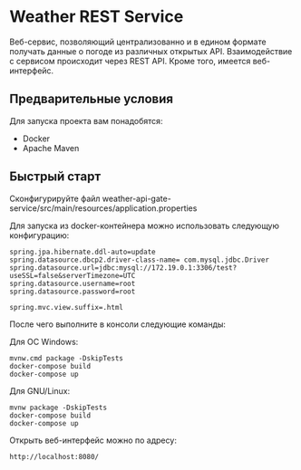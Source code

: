 Weather REST Service
====================
Веб-сервис, позволяющий централизованно и в едином формате получать данные о погоде из различных открытых API. 
Взаимодействие с сервисом происходит через REST API. Кроме того, имеется веб-интерфейс.

Предварительные условия
-----------------------

Для запуска проекта вам понадобятся:
- Docker
- Apache Maven

Быстрый старт
-------------

Сконфигурируйте файл weather-api-gate-service/src/main/resources/application.properties

Для запуска из docker-контейнера можно использовать следующую конфигурацию:
```
spring.jpa.hibernate.ddl-auto=update
spring.datasource.dbcp2.driver-class-name= com.mysql.jdbc.Driver
spring.datasource.url=jdbc:mysql://172.19.0.1:3306/test?useSSL=false&serverTimezone=UTC
spring.datasource.username=root
spring.datasource.password=root

spring.mvc.view.suffix=.html
```


После чего выполните в консоли следующие команды:

Для ОС Windows:
```
mvnw.cmd package -DskipTests
docker-compose build
docker-compose up
```

Для GNU/Linux:
```
mvnw package -DskipTests
docker-compose build
docker-compose up
```

Открыть веб-интерфейс можно по адресу:
```
http://localhost:8080/
```